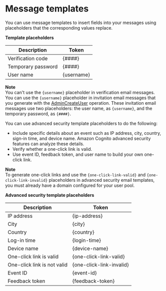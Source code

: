 # Message templates<a name="cognito-user-pool-settings-message-templates"></a>

You can use message templates to insert fields into your messages using placeholders that the corresponding values replace\.


**Template placeholders**  

|  Description  |  Token  | 
| --- | --- | 
| Verification code | \{\#\#\#\#\} | 
| Temporary password | \{\#\#\#\#\} | 
| User name | \{username\} | 

**Note**  
You can't use the `{username}` placeholder in verification email messages\. You can use the `{username}` placeholder in invitation email messages that you generate with the [AdminCreateUser](https://docs.aws.amazon.com/cognito-user-identity-pools/latest/APIReference/API_AdminCreateUser.html) operation\. These invitation email messages use two placeholders: the user name, as `{username}`, and the temporary password, as `{####}`\. 

You can use advanced security template placeholders to do the following:
+ Include specific details about an event such as IP address, city, country, sign\-in time, and device name\. Amazon Cognito advanced security features can analyze these details\.
+ Verify whether a one\-click link is valid\.
+ Use event ID, feedback token, and user name to build your own one\-click link\.

**Note**  
To generate one\-click links and use the `{one-click-link-valid}` and `{one-click-link-invalid}` placeholders in advanced security email templates, you must already have a domain configured for your user pool\.


**Advanced security template placeholders**  

|  Description  |  Token  | 
| --- | --- | 
| IP address | \{ip\-address\} | 
| City | \{city\} | 
| Country | \{country\} | 
| Log\-in time | \{login\-time\} | 
| Device name | \{device\-name\} | 
| One\-click link is valid | \{one\-click\-link\-valid\} | 
| One\-click link is not valid | \{one\-click\-link\-invalid\} | 
| Event ID | \{event\-id\} | 
| Feedback token | \{feedback\-token\} | 
